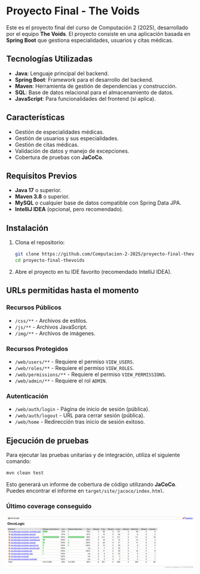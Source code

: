 # Proyecto Final - The Voids

Este es el proyecto final del curso de Computación 2 (2025), desarrollado por el equipo **The Voids**. El proyecto
consiste en una aplicación basada en **Spring Boot** que gestiona especialidades, usuarios y citas médicas.

## Tecnologías Utilizadas

- **Java**: Lenguaje principal del backend.
- **Spring Boot**: Framework para el desarrollo del backend.
- **Maven**: Herramienta de gestión de dependencias y construcción.
- **SQL**: Base de datos relacional para el almacenamiento de datos.
- **JavaScript**: Para funcionalidades del frontend (si aplica).

## Características

- Gestión de especialidades médicas.
- Gestión de usuarios y sus especialidades.
- Gestión de citas médicas.
- Validación de datos y manejo de excepciones.
- Cobertura de pruebas con **JaCoCo**.

## Requisitos Previos

- **Java 17** o superior.
- **Maven 3.8** o superior.
- **MySQL** o cualquier base de datos compatible con Spring Data JPA.
- **IntelliJ IDEA** (opcional, pero recomendado).

## Instalación

1. Clona el repositorio:

    ```bash
    git clone https://github.com/Computacion-2-2025/proyecto-final-thevoids.git
    cd proyecto-final-thevoids
    ```

2. Abre el proyecto en tu IDE favorito (recomendado IntelliJ IDEA).

## URLs permitidas hasta el momento

### Recursos Públicos

- `/css/**` - Archivos de estilos.
- `/js/**` - Archivos JavaScript.
- `/img/**` - Archivos de imágenes.

### Recursos Protegidos

- `/web/users/**` - Requiere el permiso `VIEW_USERS`.
- `/web/roles/**` - Requiere el permiso `VIEW_ROLES`.
- `/web/permissions/**` - Requiere el permiso `VIEW_PERMISSIONS`.
- `/web/admin/**` - Requiere el rol `ADMIN`.

### Autenticación

- `/web/auth/login` - Página de inicio de sesión (pública).
- `/web/auth/logout` - URL para cerrar sesión (pública).
- `/web/home` - Redirección tras inicio de sesión exitoso.

## Ejecución de pruebas

Para ejecutar las pruebas unitarias y de integración, utiliza el siguiente comando:

```bash
mvn clean test
```

Esto generará un informe de cobertura de código utilizando **JaCoCo**. Puedes encontrar el informe en
`target/site/jacoco/index.html`.

### Último coverage conseguido

![Coverage Report](/doc/coverage/coverage.png)
